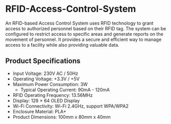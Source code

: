# RFID-Access-Control-System
An RFID-based Access Control System uses RFID technology to grant access to authorized personnel based on their RFID tag. The system can be configured to restrict access to specific areas and generate reports on the movement of personnel. It provides a secure and efficient way to manage access to a facility while also providing valuable data.

## Product Specifications
- Input Voltage: 230V AC / 50Hz
- Operating Voltage: +3.3V / +5V
- Maximum Power Consumption: 3W
  - Typical Operating Current: 90mA - 120mA
- RFID Operating Frequency: 13.56MHz
- Display: 128 × 64 OLED Display
- Wi-Fi Connectivity: Wi-Fi 2.4GHz, support WPA/WPA2
- Enclosure Material: PLA+
- Product Dimensions: 100mm x 80mm x 40mm
